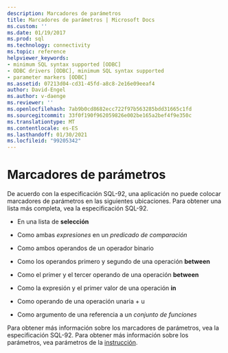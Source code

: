 ```yaml
---
description: Marcadores de parámetros
title: Marcadores de parámetros | Microsoft Docs
ms.custom: ''
ms.date: 01/19/2017
ms.prod: sql
ms.technology: connectivity
ms.topic: reference
helpviewer_keywords:
- minimum SQL syntax supported [ODBC]
- ODBC drivers [ODBC], minimum SQL syntax supported
- parameter markers [ODBC]
ms.assetid: 07213d04-cd31-45fd-a8c8-2e16e09eeaf4
author: David-Engel
ms.author: v-daenge
ms.reviewer: ''
ms.openlocfilehash: 7ab9b0cd8682ecc722f97b563285bdd31665c1fd
ms.sourcegitcommit: 33f0f190f962059826e002be165a2bef4f9e350c
ms.translationtype: MT
ms.contentlocale: es-ES
ms.lasthandoff: 01/30/2021
ms.locfileid: "99205342"
---
```

# <a name="parameter-markers"></a>Marcadores de parámetros
De acuerdo con la especificación SQL-92, una aplicación no puede colocar marcadores de parámetros en las siguientes ubicaciones. Para obtener una lista más completa, vea la especificación SQL-92.  
  
-   En una lista de **selección**  
  
-   Como ambas *expresiones* en un *predicado de comparación*  
  
-   Como ambos operandos de un operador binario  
  
-   Como los operandos primero y segundo de una operación **between**  
  
-   Como el primer y el tercer operando de una operación **between**  
  
-   Como la expresión y el primer valor de una operación **in**  
  
-   Como operando de una operación unaria + u  
  
-   Como argumento de una referencia a un *conjunto de funciones*  
  
 Para obtener más información sobre los marcadores de parámetros, vea la especificación SQL-92. Para obtener más información sobre los parámetros, vea parámetros de la [instrucción](../../../odbc/reference/develop-app/statement-parameters.md).
